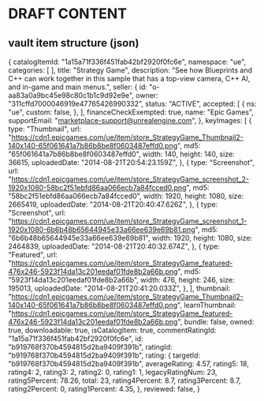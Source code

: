 # DRAFT CONTENT

## vault item structure (json)

{
  catalogItemId: "1a15a71f336f451fab42bf2920f0fc6e",
  namespace: "ue",
  categories: [
  ],
  title: "Strategy Game",
  description: "See how Blueprints and C++ can work together in this sample that has a top-view camera, C++ AI, and in-game and main menus.",
  seller: {
    id: "o-aa83a0a9bc45e98c80c1b1c9d92e9e",
    owner: "311cffd7000046919e47765426990332",
    status: "ACTIVE",
    accepted: [
      {
        ns: "ue",
        custom: false,
      },
    ],
    financeCheckExempted: true,
    name: "Epic Games",
    supportEmail: "marketplace-support@unrealengine.com",
  },
  keyImages: [
    {
      type: "Thumbnail",
      url: "https://cdn1.epicgames.com/ue/item/store_StrategyGame_Thumbnail2-140x140-65f061641a7b86b8be8f0603487effd0.png",
      md5: "65f061641a7b86b8be8f0603487effd0",
      width: 140,
      height: 140,
      size: 36615,
      uploadedDate: "2014-08-21T20:54:23.159Z",
    },
    {
      type: "Screenshot",
      url: "https://cdn1.epicgames.com/ue/item/store_StrategyGame_screenshot_2-1920x1080-58bc2f51ebfd86aa066ecb7a84fcced0.png",
      md5: "58bc2f51ebfd86aa066ecb7a84fcced0",
      width: 1920,
      height: 1080,
      size: 2665419,
      uploadedDate: "2014-08-21T20:40:47.626Z",
    },
    {
      type: "Screenshot",
      url: "https://cdn1.epicgames.com/ue/item/store_StrategyGame_screenshot_1-1920x1080-6b6b48b65644945e33a66ee639e69b81.png",
      md5: "6b6b48b65644945e33a66ee639e69b81",
      width: 1920,
      height: 1080,
      size: 2464839,
      uploadedDate: "2014-08-21T20:40:32.674Z",
    },
    {
      type: "Featured",
      url: "https://cdn1.epicgames.com/ue/item/store_StrategyGame_featured-476x246-5923f14da13c201eedaf01fde8b2a66b.png",
      md5: "5923f14da13c201eedaf01fde8b2a66b",
      width: 476,
      height: 246,
      size: 195013,
      uploadedDate: "2014-08-21T20:41:20.033Z",
    },
  ],
  thumbnail: "https://cdn1.epicgames.com/ue/item/store_StrategyGame_Thumbnail2-140x140-65f061641a7b86b8be8f0603487effd0.png",
  learnThumbnail: "https://cdn1.epicgames.com/ue/item/store_StrategyGame_featured-476x246-5923f14da13c201eedaf01fde8b2a66b.png",
  bundle: false,
  owned: true,
  downloadable: true,
  isCatalogItem: true,
  commentRatingId: "1a15a71f336f451fab42bf2920f0fc6e",
  id: "b919768f370b4594815d2ba9409f391b",
  ratingId: "b919768f370b4594815d2ba9409f391b",
  rating: {
    targetId: "b919768f370b4594815d2ba9409f391b",
    averageRating: 4.57,
    rating5: 18,
    rating4: 2,
    rating3: 2,
    rating2: 0,
    rating1: 1,
    legacyRatingNum: 23,
    rating5Percent: 78.26,
    total: 23,
    rating4Percent: 8.7,
    rating3Percent: 8.7,
    rating2Percent: 0,
    rating1Percent: 4.35,
  },
  reviewed: false,
}
